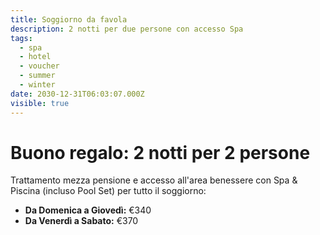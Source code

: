 ```yaml
---
title: Soggiorno da favola
description: 2 notti per due persone con accesso Spa
tags:
  - spa
  - hotel
  - voucher
  - summer
  - winter
date: 2030-12-31T06:03:07.000Z
visible: true
---
```

# Buono regalo: 2 notti per 2 persone

Trattamento mezza pensione e accesso all'area benessere con Spa & Piscina (incluso Pool Set) per tutto il soggiorno:

- **Da Domenica a Giovedì:** €340
- **Da Venerdì a Sabato:** €370